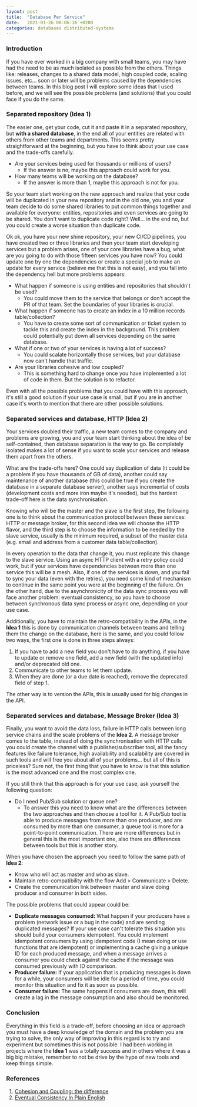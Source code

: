 ```yaml
---
layout: post
title:  "Database Per Service"
date:   2021-01-26 08:06:36 +0200
categories: databases distributed-systems
---
```

### Introduction

If you have ever worked in a big company with small teams, you may have had the need to be as much isolated as possible 
from the others. Things like: releases, changes to a shared data model, high coupled code, scaling issues, etc... 
soon or later will be problems caused by the dependencies between teams. In this blog post I will explore some ideas that 
I used before, and we will see the possible problems (and solutions) that you could face if you do the same.

### Separated repository (Idea 1)

The easier one, get your code, cut it and paste it in a separated repository, but **with a shared database**, in the end all of your 
entities are related with others from other teams and departments. This seems pretty straightforward at the beginning, 
but you have to think about your use case and the trade-offs carefully.

* Are your services being used for thousands or millions of users? 
  * If the answer is no, maybe this approach could work for you.
* How many teams will be working on the database? 
  * If the answer is more than 1, maybe this approach is not for you.

So your team start working on the new approach and realize that your code will be duplicated in your new repository and 
in the old one, you and your team decide to do some shared libraries to put common things together 
and available for everyone: entities, repositories and even services are going to be shared. You don't want to 
duplicate code right? Well... in the end no, but you could create a worse situation than duplicate code.

Ok ok, you have your new shine repository, your new CI/CD pipelines, you have created two or three libraries and 
then your team start developing services but a problem arises, one of your core libraries have a bug, what are you going to 
do with those fifteen services you have now? You could update one by one the dependencies or create a special job 
to make an update for every service (believe me that this is not easy), and you fall into the dependency hell but more problems appears:

* What happen if someone is using entities and repositories that shouldn't be used? 
  * You could move them to the service that belongs or don't accept the PR of that team. Set the boundaries of your libraries 
  is crucial.
* What happen if someone has to create an index in a 10 million records table/collection?
  * You have to create some sort of communication or ticket system to tackle this and create the index in the background. This 
  problem could potentially put down all services depending on the same database.
* What if one or two of your services is having a lot of success?
  * You could scalate horizontally those services, but your database now can't handle that traffic.
* Are your libraries cohesive and low coupled? 
  * This is something hard to change once you have implemented a lot of code in them. But the solution is to refactor.

Even with all the possible problems that you could have with this approach, it's still a good solution if your use case is 
small, but if you are in another case it's worth to mention that there are other possible solutions.

### Separated services and database, HTTP (Idea 2)

Your services doubled their traffic, a new team comes to the company and problems are growing, you and your team start thinking 
about the idea of be self-contained, then database separation is the way to go. Be completely isolated makes a lot of sense 
if you want to scale your services and release them apart from the others. 

What are the trade-offs here? One could say duplication of data (it could be a problem if you have thousands of GB of data), 
another could say maintenance of another database (this could be true if you create the database in a separate database server), 
another says incremental of costs (development costs and more iron maybe it's needed), but the hardest trade-off here is the data synchronisation.

Knowing who will be the master and the slave is the first step, the following one is to think about the communication protocol 
between these services: HTTP or message broker, for this second idea we will choose the HTTP flavor, and the third step is to 
choose the information to be needed by the slave service, usually is the minimum required, a subset of the master data (e.g. 
email and address from a customer data table/collection).

In every operation to the data that change it, you must replicate this change to the slave service. Using an async HTTP client with a 
retry policy could work, but if your services have dependencies between more than one service this will be a mesh. Also, 
if one of the services is down, and you fail to sync your data (even with the retries), you need some kind of mechanism to 
continue in the same point you were at the beginning of the failure. On the other hand, due to the asynchronicity of the 
data sync process you will face another problem: eventual consistency, so you have to choose between synchronous 
data sync process or async one, depending on your use case.

Additionally, you have to maintain the retro-compatibility in the APIs, in the **Idea 1** this is done by communication 
channels between teams and telling them the change on the database, here is the same, and you could follow two ways, the first 
one is done in three steps always:

1. If you have to add a new field you don't have to do anything, if you have to update or remove one field, add a new field (with the updated info) and/or deprecated old one.
2. Communicate to other teams to let them update.
3. When they are done (or a due date is reached), remove the deprecated field of step 1.

The other way is to version the APIs, this is usually used for big changes in the API.

### Separated services and database, Message Broker (Idea 3)

Finally, you want to avoid the data loss, failure in HTTP calls between long service chains and the scale problems of the 
**Idea 2**. A message broker comes to the table, instead of doing the synchronisation with HTTP calls you could create the 
channel with a publisher/subscriber tool, all the fancy features like failure tolerance, high availability and scalability 
are covered in such tools and will free you about all of your problems... but all of this is priceless? Sure not, the first 
thing that you have to know is that this solution is the most advanced one and the most complex one.

If you still think that this approach is for your use case, ask yourself the following question:

- Do I need Pub/Sub solution or queue one? 
  - To answer this you need to know what are the differences between the two approaches and then choose a tool for it. 
    A Pub/Sub tool is able to produce messages from more than one producer, and are consumed by more than one consumer, a 
    queue tool is more for a point-to-point communication. There are more differences but in general this is the most 
    important one, also there are differences between tools but this is another story.
    
When you have chosen the approach you need to follow the same path of **Idea 2**:
- Know who will act as master and who as slave.
- Maintain retro-compatibility with the flow Add > Communicate > Delete.
- Create the communication link between master and slave doing producer and consumer in both sides.

The possible problems that could appear could be:
- **Duplicate messages consumed:** What happen if your producers have a problem (network issue or a bug in the code) and 
  are sending duplicated messages? If your use case can't tolerate this situation you should build your consumers idempotent. 
  You could implement idempotent consumers by using idempotent code (I mean doing or use functions that are idempotent) or 
  implementing a cache giving a unique ID for each produced message, and when a message arrives a consumer you could check 
  against the cache if the message was consumed previously with ID comparison.
- **Producer failure:** If your application that is producing messages is down for a while, your consumers will be idle for 
  a period of time, you could monitor this situation and fix it as soon as possible.
- **Consumer failure:** The same happens if consumers are down, this will create a lag in the message consumption and 
  also should be monitored.

### Conclusion

Everything in this field is a trade-off, before choosing an idea or approach you must have a deep knowledge of the domain 
and the problem you are trying to solve, the only way of improving in this regard is to try and experiment but sometimes this 
is not possible. I had been working in projects where the **Idea 1** was a totally success and in others where it was a 
big big mistake, remember to not be drive by the hype of new tools and keep things simple.

### References

1. [Cohesion and Coupling: the difference](https://enterprisecraftsmanship.com/posts/cohesion-coupling-difference)
2. [Eventual Consistency In Plain English](https://stackoverflow.com/questions/10078540/eventual-consistency-in-plain-english)
